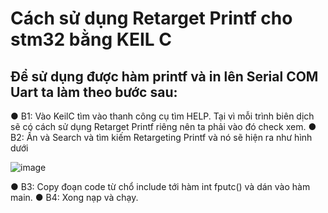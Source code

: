 # Cách sử dụng Retarget Printf cho stm32 bằng KEIL C

## Để sử dụng được hàm printf và in lên Serial COM Uart ta làm theo bước sau:

● B1: Vào KeilC tìm vào thanh công cụ tìm HELP. Tại vì mỗi trình biên dịch sẽ có cách sử dụng Retarget Printf riêng nên ta phải vào đó check xem.
● B2: Ấn và Search và tìm kiếm Retargeting Printf và nó sẽ hiện ra như hình dưới

  ![image](https://github.com/NguyenEngineer/Embedded_STM/assets/120030797/f486cd62-e65f-48c4-8714-d2dc6584d305)

● B3: Copy đoạn code từ chổ include tới hàm int fputc() và dán vào hàm main.
● B4: Xong nạp và chạy.
